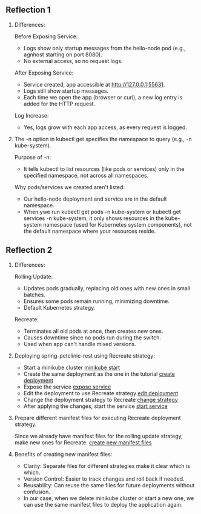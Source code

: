 ## Reflection 1
1. Differences:

    Before Exposing Service:
    - Logs show only startup messages from the hello-node pod (e.g., agnhost starting on port 8080).
    - No external access, so no request logs.
  
    After Exposing Service:
    - Service created, app accessible at http://127.0.0.1:55631.
    - Logs still show startup messages.
    - Each time we open the app (browser or curl), a new log entry is added for the HTTP request.
    
    Log Increase:
    - Yes, logs grow with each app access, as every request is logged.

2. The -n option in kubectl get specifies the namespace to query (e.g., -n kube-system).

    Purpose of -n:
    - It tells kubectl to list resources (like pods or services) only in the specified namespace, not across all namespaces.
  
    Why pods/services we created aren't listed:
    - Our hello-node deployment and service are in the default namespace.
    - When ywe run kubectl get pods -n kube-system or kubectl get services -n kube-system, it only shows resources in the kube-system namespace (used for Kubernetes system components), not the default namespace where your resources reside.

## Reflection 2
1. Differences:

   Rolling Update:
   - Updates pods gradually, replacing old ones with new ones in small batches. 
   - Ensures some pods remain running, minimizing downtime. 
   - Default Kubernetes strategy.
   
   Recreate:
   - Terminates all old pods at once, then creates new ones. 
   - Causes downtime since no pods run during the switch. 
   - Used when app can't handle mixed versions.

2. Deploying spring-petclinic-rest using Recreate strategy:

   - Start a minikube cluster
      [minikube start](img/minikube_start.png)
   - Create the same deployment as the one in the tutorial
      [create deployment](img/create_deployment.png)
   - Expose the service
      [expose service](img/expose_service.png)
   - Edit the deployment to use Recreate strategy
      [edit deployment](img/edit_deployment.png)
   - Change the deployment strategy to Recreate
      [change strategy](img/change_strategy.png)
   - After applying the changes, start the service
      [start service](img/start_service.png)

3. Prepare different manifest files for executing Recreate deployment strategy.

   Since we already have manifest files for the rolling update strategy, make new ones for Recreate.
   [create new manifest files](img/create_manifest_files.png)

4. Benefits of creating new manifest files:

   - Clarity: Separate files for different strategies make it clear which is which.
   - Version Control: Easier to track changes and roll back if needed.
   - Reusability: Can reuse the same files for future deployments without confusion.
   - In our case, when we delete minikube cluster or start a new one, we can use the same manifest files to deploy the application again.